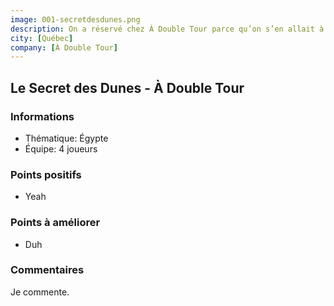 ```yaml
---
image: 001-secretdesdunes.png
description: On a réservé chez À Double Tour parce qu’on s’en allait à Québec et qu’on voulait essayer quelque chose de nouveau. Quelle chance on a eu de tomber sur Le Secret des Dunes comme premier jeu à vie! Une difficulté adéquate, une immersion impressionnante et un Maître de Jeu sur la coche pour notre initiation aux jeux d’évasion! C’était le début d’une passion pour nous et depuis ce jour-là, on en fait au moins deux ou trois par mois. Merci À Double Tour!
city: [Québec]
company: [À Double Tour]
---
```


## Le Secret des Dunes - À Double Tour

### Informations

- Thématique: Égypte
- Équipe: 4 joueurs

### Points positifs

- Yeah

### Points à améliorer

- Duh

### Commentaires

Je commente.
